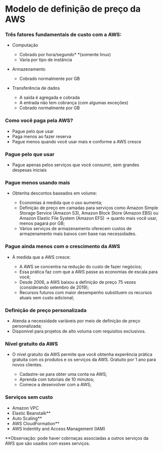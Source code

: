 # Modelo de definição de preço da AWS

### Três fatores fundamentais de custo com a AWS:

- Computação
    - Cobrado por hora/segundo* *(somente linux)
    - Varia por tipo de instância

- Armazenamento
    - Cobrado normalmente por GB

- Transferência de dados
    - A saída é agregada e cobrada
    - A entrada não tem cobrança (com algumas exceções)
    - Cobrado normalmente por GB

### Como você paga pela AWS?

- Pague pelo que usar
- Paga menos ao fazer reserva
- Pague menos quando você usar mais e conforme a AWS cresce

### Pague pelo que usar

- Pague apenas pelos serviços que você consumir, sem grandes despesas iniciais

### Pague menos usando mais

- Obtenha descontos baseados em volume:
    
    - Economias á medida que o uso aumenta;
    - Definição de preço em camadas para serviços como Amazon Simple Storage Service (Amazon S3), Amazon Block Store (Amazon EBS) ou Amazon Elastic File System (Amazon EFS) -> quanto mais você usar, menos pagará por GB;
    - Vários serviços de armazenamento oferecem custos de armazenamento mais baixos com base nas necessidades. 

### Pague ainda menos com o crescimento da AWS

- À medida que a AWS cresce:

    - A AWS se concentra na redução do custo de fazer negócios;
    - Essa prática faz com que a AWS passe as economias de escala para você;
    - Desde 2006, a AWS baixou a definição de preço 75 vezes (considerando setembro de 2019);
    - Recursos futuros com maior desempenho substituem os recursos atuais sem custo adicional;

### Definição de preço personalizada

- Atenda a necessidade variáveis por meio de definição de preço personalizada;
- Disponível para projetos de alto voluma com requisitos exclusivos.

### Nível gratuito da AWS

- O nível gratuito da AWS permite que você obtenha experência prática gratuita com os produtos e os serviços da AWS. Gratuito por 1 ano para novos clientes.

    - Cadastre-se para obter uma conta na AWS;
    - Aprenda com tutoriais de 10 minutos;
    - Comece a desenvolver com a AWS;

### Serviços sem custo

- Amazon VPC
- Elastic Beanstalk**
- Auto Scaling**
- AWS CloudFormation**
- AWS Indentity and Access Management (IAM)

**Observação: pode haver cobrnaças associadas a outros serviços da AWS que são usados com esses serviços.

